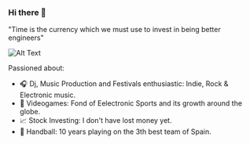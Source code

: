 ### Hi there 👋

"Time is the currency which we must use to invest in being better engineers"

![Alt Text](https://media.giphy.com/media/0YwFqbWgUeznUDlOWm/giphy.gif)


Passioned about:

- 🎧 Dj, Music Production and Festivals enthusiastic: Indie, Rock & Electronic music.
- 👾 Videogames: Fond of Eelectronic Sports and its growth around the globe.
- 📈 Stock Investing: I don't have lost money yet.
- 🤾 Handball: 10 years playing on the 3th best team of Spain.

<!--
**jdiegosierra/jdiegosierra** is a ✨ _special_ ✨ repository because its `README.md` (this file) appears on your GitHub profile.

Here are some ideas to get you started:

- 🔭 I’m currently working on ...
- 🌱 I’m currently learning ...
- 👯 I’m looking to collaborate on ...
- 🤔 I’m looking for help with ...
- 💬 Ask me about ...
- 📫 How to reach me: ...
- 😄 Pronouns: ...
- ⚡ Fun fact: ...
-->
